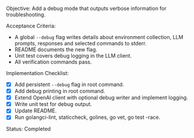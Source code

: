 Objective: Add a debug mode that outputs verbose information for troubleshooting.

Acceptance Criteria:
- A global `--debug` flag writes details about environment collection, LLM prompts, responses and selected commands to stderr.
- README documents the new flag.
- Unit test covers debug logging in the LLM client.
- All verification commands pass.

Implementation Checklist:
- [x] Add persistent `--debug` flag in root command.
- [x] Add debug printing in root command.
- [x] Extend OpenAI client with optional debug writer and implement logging.
- [x] Write unit test for debug output.
- [x] Update README.
- [x] Run golangci-lint, staticcheck, golines, go vet, go test -race.

Status: Completed
